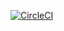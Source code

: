 [![CircleCI](https://circleci.com/gh/hunkeelin/mitchy.svg?style=shield)](https://circleci.com/gh/hunkeelin/mitchy)


